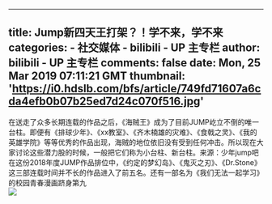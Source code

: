 
---
title: Jump新四天王打架？！学不来，学不来
categories: 
    - 社交媒体
    - bilibili - UP 主专栏
author: bilibili - UP 主专栏
comments: false
date: Mon, 25 Mar 2019 07:11:21 GMT
thumbnail: 'https://i0.hdslb.com/bfs/article/749fd71607a6cda4efb0b07b25ed7d24c070f516.jpg'
---

<div>   
在送走了众多长期连载的作品之后，《海贼王》成为了目前JUMP屹立不倒的唯一台柱。即便有《排球少年》、《xx教室》、《齐木楠雄的灾难》、《食戟之灵》、《我的英雄学院》等等优秀的作品出现，海贼的地位依旧没有受到任何冲击。所以现在大家讨论这些潜力股的时候，一般把它们称为小台柱、新台柱。来源：少年jump吧    在这份2018年度JUMP作品排位中，《约定的梦幻岛》、《鬼灭之刃》、《Dr.Stone》这三部连载时间并不长的作品进入了前五名。还有一部名为《我们无法一起学习》的校园青春漫画跻身第九<br><img src="https://i0.hdslb.com/bfs/article/749fd71607a6cda4efb0b07b25ed7d24c070f516.jpg" referrerpolicy="no-referrer">  
</div>
            